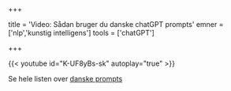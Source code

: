 +++

title = 'Video: Sådan bruger du danske chatGPT prompts'
emner = ['nlp','kunstig intelligens']
tools = ['chatGPT']

+++

{{< youtube id="K-UF8yBs-sk" autoplay="true" >}}

Se hele listen over [danske prompts](/prompts)

